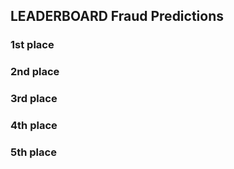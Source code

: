 ## LEADERBOARD Fraud Predictions 

### 1st place

### 2nd place

### 3rd place

### 4th place 

### 5th place
